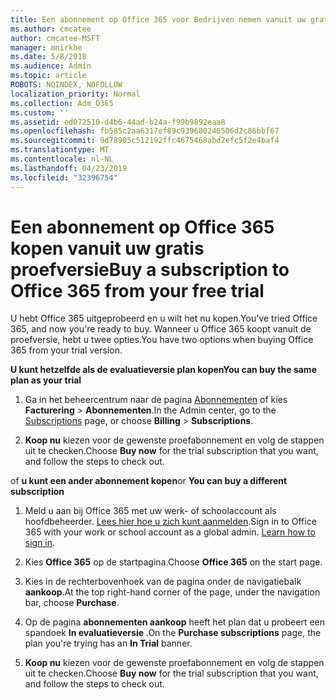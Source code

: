 ```yaml
---
title: Een abonnement op Office 365 voor Bedrijven nemen vanuit uw gratis proefabonnement
ms.author: cmcatee
author: cmcatee-MSFT
manager: mnirkhe
ms.date: 5/8/2018
ms.audience: Admin
ms.topic: article
ROBOTS: NOINDEX, NOFOLLOW
localization_priority: Normal
ms.collection: Adm_O365
ms.custom: ''
ms.assetid: ed072510-d4b6-44ad-b24a-f99b9892eaa8
ms.openlocfilehash: fb585c2aa6317ef89c939680246506d2c86bbf67
ms.sourcegitcommit: 9d78905c512192ffc4675468abd2efc5f2e4baf4
ms.translationtype: MT
ms.contentlocale: nl-NL
ms.lasthandoff: 04/23/2019
ms.locfileid: "32396754"
---
```

# <a name="buy-a-subscription-to-office-365-from-your-free-trial"></a><span data-ttu-id="8a722-102">Een abonnement op Office 365 kopen vanuit uw gratis proefversie</span><span class="sxs-lookup"><span data-stu-id="8a722-102">Buy a subscription to Office 365 from your free trial</span></span>

<span data-ttu-id="8a722-103">U hebt Office 365 uitgeprobeerd en u wilt het nu kopen.</span><span class="sxs-lookup"><span data-stu-id="8a722-103">You've tried Office 365, and now you're ready to buy.</span></span> <span data-ttu-id="8a722-104">Wanneer u Office 365 koopt vanuit de proefversie, hebt u twee opties.</span><span class="sxs-lookup"><span data-stu-id="8a722-104">You have two options when buying Office 365 from your trial version.</span></span>
  
 <span data-ttu-id="8a722-105">**U kunt hetzelfde als de evaluatieversie plan kopen**</span><span class="sxs-lookup"><span data-stu-id="8a722-105">**You can buy the same plan as your trial**</span></span>
  
1. <span data-ttu-id="8a722-106">Ga in het beheercentrum naar de pagina [Abonnementen](https://go.microsoft.com/fwlink/p/?linkid=842054) of kies **Facturering** \> **Abonnementen**.</span><span class="sxs-lookup"><span data-stu-id="8a722-106">In the Admin center, go to the [Subscriptions](https://go.microsoft.com/fwlink/p/?linkid=842054) page, or choose **Billing** \> **Subscriptions**.</span></span>
    
2. <span data-ttu-id="8a722-107">**Koop nu** kiezen voor de gewenste proefabonnement en volg de stappen uit te checken.</span><span class="sxs-lookup"><span data-stu-id="8a722-107">Choose **Buy now** for the trial subscription that you want, and follow the steps to check out.</span></span> 
    
<span data-ttu-id="8a722-108">of **u kunt een ander abonnement kopen**</span><span class="sxs-lookup"><span data-stu-id="8a722-108">or **You can buy a different subscription**</span></span>
  
1. <span data-ttu-id="8a722-109">Meld u aan bij Office 365 met uw werk- of schoolaccount als hoofdbeheerder. [Lees hier hoe u zich kunt aanmelden](https://support.office.com/article/e9eb7d51-5430-4929-91ab-6157c5a050b4).</span><span class="sxs-lookup"><span data-stu-id="8a722-109">Sign in to Office 365 with your work or school account as a global admin. [Learn how to sign in](https://support.office.com/article/e9eb7d51-5430-4929-91ab-6157c5a050b4).</span></span>
    
2. <span data-ttu-id="8a722-110">Kies **Office 365** op de startpagina.</span><span class="sxs-lookup"><span data-stu-id="8a722-110">Choose **Office 365** on the start page.</span></span> 
    
3. <span data-ttu-id="8a722-111">Kies in de rechterbovenhoek van de pagina onder de navigatiebalk **aankoop**.</span><span class="sxs-lookup"><span data-stu-id="8a722-111">At the top right-hand corner of the page, under the navigation bar, choose **Purchase**.</span></span>
    
4. <span data-ttu-id="8a722-112">Op de pagina **abonnementen aankoop** heeft het plan dat u probeert een spandoek **In evaluatieversie** .</span><span class="sxs-lookup"><span data-stu-id="8a722-112">On the **Purchase subscriptions** page, the plan you're trying has an **In Trial** banner.</span></span> 
    
5. <span data-ttu-id="8a722-113">**Koop nu** kiezen voor de gewenste proefabonnement en volg de stappen uit te checken.</span><span class="sxs-lookup"><span data-stu-id="8a722-113">Choose **Buy now** for the trial subscription that you want, and follow the steps to check out.</span></span> 
    

